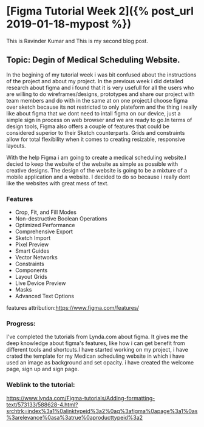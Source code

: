 # [Figma Tutorial Week 2]({% post_url 2019-01-18-mypost %})
This is Ravinder Kumar and This is my second blog post.

## Topic: Degin of Medical Scheduling Website.

In the begining of my tutorial week i was bit confused about the instructions of the project and about my project. In the previous week i did detailed research about figma and i found that it is very usefull for all the users who are willing to do wireframes/designs, prototypes and share our project with team members and do with in the same at on one project.I choose figma over sketch because its not restricted to only plateform and the thing i really like about figma that we dont need to intall figma on our device, just a simple sign in process on web browser and we are ready to go.In terms of design tools, Figma also offers a couple of features that could be considered superior to their Sketch counterparts. Grids and constraints allow for total flexibility when it comes to creating resizable, responsive layouts.

With the help Figma i am going to create a medical scheduling website.I decied to keep the website of the website as simple as possible with creative designs. The design of the website is going to be a mixture of a mobile application and a website. I decided to do so because i really dont like the websites with great mess of text.

### Features
* Crop, Fit, and Fill Modes
* Non-destructive Boolean Operations
* Optimized Performance
* Comprehensive Export
* Sketch Import
* Pixel Preview
* Smart Guides
* Vector Networks
* Constraints
* Components
* Layout Grids
* Live Device Preview
* Masks
* Advanced Text Options

features attribution:https://www.figma.com/features/

### Progress:
I've completed the tutorials from Lynda.com about figma. It gives me the deep knowledge about figma's features, like how i can get benefit from different tools and shortcuts.I have started working on my project, i have crated the template for my Medican scheduling website in which i have used an image as background and set opacity. i have created the welcome page, sign up and sign page.

### Weblink to the tutorial:
https://www.lynda.com/Figma-tutorials/Adding-formatting-text/573133/588628-4.html?srchtrk=index%3a1%0alinktypeid%3a2%0aq%3afigma%0apage%3a1%0as%3arelevance%0asa%3atrue%0aproducttypeid%3a2
